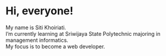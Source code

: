 # Hi, everyone!  

My name is Siti Khoiriati.  
I’m currently learning at Sriwijaya State Polytechnic majoring in management informatics.  
My focus is to become a web developer.

